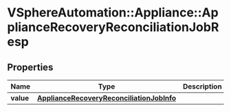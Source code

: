 # VSphereAutomation::Appliance::ApplianceRecoveryReconciliationJobResp

## Properties
Name | Type | Description | Notes
------------ | ------------- | ------------- | -------------
**value** | [**ApplianceRecoveryReconciliationJobInfo**](ApplianceRecoveryReconciliationJobInfo.md) |  | 


